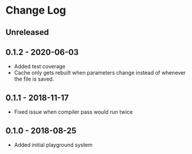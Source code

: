 # Change Log

## Unreleased

## 0.1.2 - 2020-06-03

- Added test coverage
- Cache only gets rebuilt when parameters change instead of whenever the file is saved.

## 0.1.1 - 2018-11-17

- Fixed issue when compiler pass would run twice

## 0.1.0 - 2018-08-25

- Added initial playground system
